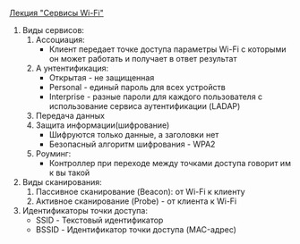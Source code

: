 [Лекция "Сервисы Wi-Fi"](https://youtu.be/FYAuqKjEpLs)
1. Виды сервисов:
    1. Ассоциация:
        * Клиент передает точке доступа параметры Wi-Fi с которыми он может работать и получает в ответ результат
    2. А унтентификация:
        * Открытая - не защищенная
        * Personal - единый пароль для всех устройств
        * Interprise - разные пароли для каждого пользователя с использование сервиса аутентификации (LADAP)
    3. Передача данных
    4. Защита информации(шифрование)
        * Шифруются только данные, а заголовки нет
        * Безопасный алгоритм шифрования - WPA2
    5. Роуминг:
        * Контроллер при переходе между точками доступа говорит им к вы такой
2. Виды сканирования:
    1. Пассивное сканирование (Beacon): от Wi-Fi к клиенту
    2. Активное сканирование (Probe) - от клиента к  Wi-Fi
3. Идентификаторы точки доступа:
    * SSID - Текстовый идентификатор
    * BSSID - Идентификатор точки доступа (MAC-адрес)